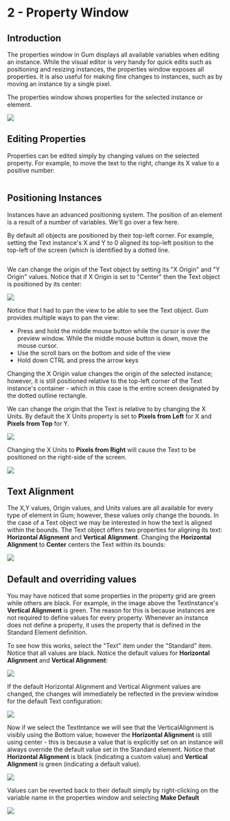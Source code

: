 # 2 - Property Window

## Introduction

The properties window in Gum displays all available variables when editing an instance. While the visual editor is very handy for quick edits such as positioning and resizing instances, the properties window exposes all properties. It is also useful for making fine changes to instances, such as by moving an instance by a single pixel.

The properties window shows properties for the selected instance or element.

![](<../.gitbook/assets/image (1) (1) (2).png>)

## Editing Properties

Properties can be edited simply by changing values on the selected property. For example, to move the text to the right, change its X value to a positive number:

<figure><img src="../.gitbook/assets/02_21 00 09.gif" alt=""><figcaption></figcaption></figure>

## Positioning Instances

Instances have an advanced positioning system. The position of an element is a result of a number of variables. We'll go over a few here.

By default all objects are positioned by their top-left corner. For example, setting the Text instance's X and Y to 0 aligned its top-left position to the top-left of the screen (which is identified by a dotted line.

<figure><img src="../.gitbook/assets/02_21 01 30.gif" alt=""><figcaption></figcaption></figure>

We can change the origin of the Text object by setting its "X Origin" and "Y Origin" values. Notice that if X Origin is set to "Center" then the Text object is positioned by its center:

![](<../.gitbook/assets/image (4) (1).png>)

Notice that I had to pan the view to be able to see the Text object. Gum provides multiple ways to pan the view:

* Press and hold the middle mouse button while the cursor is over the preview window. While the middle mouse button is down, move the mouse cursor.
* Use the scroll bars on the bottom and side of the view
* Hold down CTRL and press the arrow keys

Changing the X Origin value changes the origin of the selected instance; however, it is still positioned relative to the top-left corner of the Text instance's container - which in this case is the entire screen designated by the dotted outline rectangle.

We can change the origin that the Text is relative to by changing the X Units. By default the X Units property is set to **Pixels from Left** for X and **Pixels from Top** for Y.&#x20;

![](<../.gitbook/assets/image (13) (1).png>)

Changing the X Units to **Pixels from Right** will cause the Text to be positioned on the right-side of the screen.

![](<../.gitbook/assets/06\_21 10 59.gif>)

## Text Alignment

The X,Y values, Origin values, and Units values are all available for every type of element in Gum; however, these values only change the bounds. In the case of a Text object we may be interested in how the text is aligned within the bounds. The Text object offers two properties for aligning its text: **Horizontal Alignment** and **Vertical Alignment**. Changing the **Horizontal Alignment** to **Center** centers the Text within its bounds:

![](<../.gitbook/assets/image (11) (1).png>)

## Default and overriding values

You may have noticed that some properties in the property grid are green while others are black. For example, in the image above the TextInstance's **Vertical Alignment** is green. The reason for this is because instances are not required to define values for every property. Whenever an instance does not define a property, it uses the property that is defined in the Standard Element definition.

To see how this works, select the "Text" item under the "Standard" item. Notice that all values are black. Notice the default values for **Horizontal Alignment** and **Vertical Alignment**:

![](<../.gitbook/assets/image (8) (1).png>)

If the default Horizontal Alignment and Vertical Alignment values are changed, the changes will immediately be reflected in the preview window for the default Text configuration:

![](<../.gitbook/assets/image (1) (1) (1) (1) (1).png>)

Now if we select the TextIntance we will see that the VerticalAlignment is visibly using the Bottom value; however the **Horizontal Alignment** is still using center - this is because a value that is explicitly set on an instance will always override the default value set in the Standard element. Notice that **Horizontal Alignment** is black (indicating a custom value) and **Vertical Alignment** is green (indicating a default value).

![](<../.gitbook/assets/image (9) (1).png>)

Values can be reverted back to their default simply by right-clicking on the variable name in the properties window and selecting **Make Default**

![](<../.gitbook/assets/image (5) (1) (1).png>)
